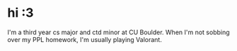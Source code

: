 # hi :3

I'm a third year cs major and ctd minor at CU Boulder. When I'm not sobbing over my PPL homework, I'm usually playing Valorant. 